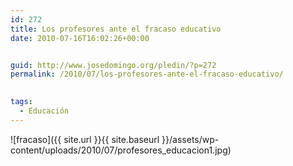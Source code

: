 ```yaml
---
id: 272
title: Los profesores ante el fracaso educativo
date: 2010-07-16T16:02:26+00:00


guid: http://www.josedomingo.org/pledin/?p=272
permalink: /2010/07/los-profesores-ante-el-fracaso-educativo/

  
tags:
  - Educación
---
```

![fracaso]({{ site.url }}{{ site.baseurl }}/assets/wp-content/uploads/2010/07/profesores_educacion1.jpg)

<!-- AddThis Advanced Settings generic via filter on the_content -->

<!-- AddThis Share Buttons generic via filter on the_content -->
